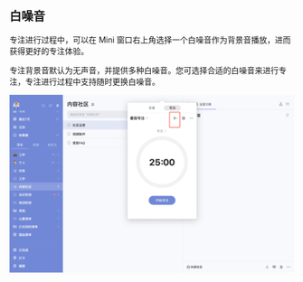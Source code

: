 ## 白噪音

专注进行过程中，可以在 Mini 窗口右上角选择一个白噪音作为背景音播放，进而获得更好的专注体验。

专注背景音默认为无声音，并提供多种白噪音。您可选择合适的白噪音来进行专注，专注进行过程中支持随时更换白噪音。

![images35](../../images/mac/58.png)
